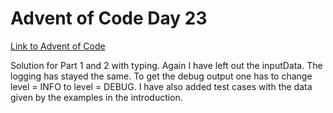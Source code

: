 # Advent of Code Day 23
[Link to Advent of Code](https://adventofcode.com/)

Solution for Part 1 and 2 with typing. Again I have left out the inputData.
The logging has stayed the same.
To get the debug output one has to change level = INFO to level = DEBUG.
I have also added test cases with the data given by the examples in the
introduction.
